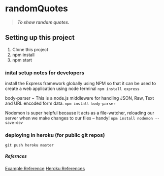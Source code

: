 # randomQuotes

> **_To show randam quotes._**

## Setting up this project

1. Clone this project
2. npm install
3. npm start

### inital setup notes for developers

install the Express framework globally using NPM so that it can be used to create a web application using node terminal
`npm install express`

body-parser − This is a node.js middleware for handling JSON, Raw, Text and URL encoded form data.
`npm install body-parser`

Nodemon is super helpful because it acts as a file-watcher, reloading our server when we make changes to our files – handy!
`npm install nodemon --save-dev`

### deploying in heroku (for public git repos)

`git push heroku master`

##### Refernces

[Example Reference](https://robkendal.co.uk/blog/how-to-build-a-restful-node-js-api-server-using-json-files/)
[Heroku References](https://devcenter.heroku.com/articles/deploying-nodejs#:~:text=Run%20the%20npm%20install%20command,json%20file.&text=Start%20your%20app%20locally%20using,part%20of%20the%20Heroku%20CLI.&text=Your%20app%20should%20now%20be,http%3A%2F%2Flocalhost%3A5000%2F)
